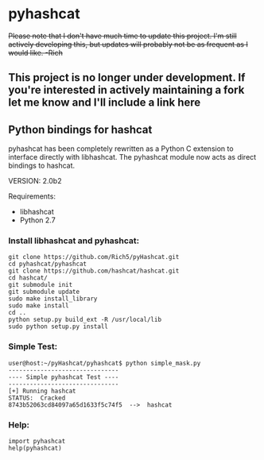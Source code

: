 # pyhashcat

~~Please note that I don't have much time to update this project. I'm still actively developing this, but updates will probably not be as frequent as I would like. -Rich~~

## This project is no longer under development. If you're interested in actively maintaining a fork let me know and I'll include a link here ##

Python bindings for hashcat
------

pyhashcat has been completely rewritten as a Python C extension to interface directly with libhashcat. The pyhashcat module now acts as direct bindings to hashcat.

VERSION: 2.0b2 


Requirements: 
* libhashcat
* Python 2.7

### Install libhashcat and pyhashcat:

```
git clone https://github.com/Rich5/pyHashcat.git
cd pyhashcat/pyhashcat
git clone https://github.com/hashcat/hashcat.git
cd hashcat/
git submodule init
git submodule update
sudo make install_library
sudo make install
cd ..
python setup.py build_ext -R /usr/local/lib
sudo python setup.py install
```

### Simple Test:

```
user@host:~/pyHashcat/pyhashcat$ python simple_mask.py
-------------------------------
---- Simple pyhashcat Test ----
-------------------------------
[+] Running hashcat
STATUS:  Cracked
8743b52063cd84097a65d1633f5c74f5  -->  hashcat
```

### Help:

```
import pyhashcat
help(pyhashcat)
```
